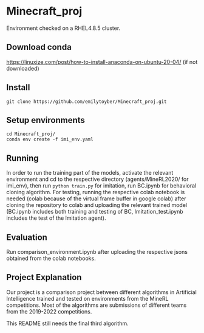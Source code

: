 # Minecraft_proj

Environment checked on a RHEL4.8.5 cluster.

## Download conda
https://linuxize.com/post/how-to-install-anaconda-on-ubuntu-20-04/ (if not downloaded)

## Install
```git clone https://github.com/emilytoyber/Minecraft_proj.git```

## Setup environments
```
cd Minecraft_proj/
conda env create -f imi_env.yaml
```

## Running
In order to run the training part of the models, activate the relevant environment and cd to the respective directory (agents/MineRL2020/ for imi_env), then run ```python train.py``` for imitation, run BC.ipynb for behavioral cloning algorithm.
For testing, running the respective colab notebook is needed (colab because of the virtual frame buffer in google colab) after cloning the repository to colab and uploading the relevant trained model (BC.ipynb includes both training and testing of BC, Imitation_test.ipynb includes the test of the Imitation agent).

## Evaluation
Run comparison_environment.ipynb after uploading the respective jsons obtained from the colab notebooks.

## Project Explanation
Our project is a comparison project between different algorithms in Artificial Intelligence trained and tested on environments from the MineRL competitions.
Most of the algorithms are submissions of different teams from the 2019-2022 competitions.

This README still needs the final third algorithm.
